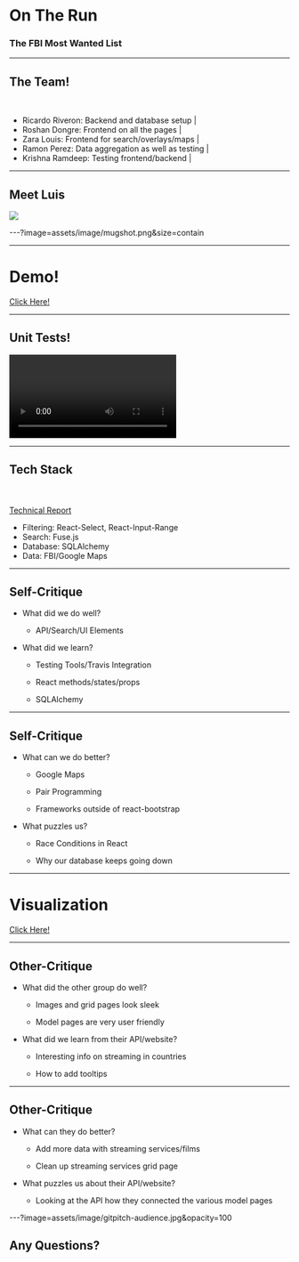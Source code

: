 # On The Run

### The FBI Most Wanted List

---

## The Team!

<br>

- Ricardo Riveron: Backend and database setup |
- Roshan Dongre: Frontend on all the pages |
- Zara Louis: Frontend for search/overlays/maps |
- Ramon Perez: Data aggregation as well as testing |
- Krishna Ramdeep: Testing frontend/backend |

---

## Meet Luis

![](https://www.fbi.gov/wanted/cac/luis-tejada/@@images/image/preview)

---?image=assets/image/mugshot.png&size=contain

---

# Demo!

<a href="http://ontherun.me" target="_blank">Click Here!</a>

---

## Unit Tests!

![](https://github.com/roshan-dongre/idb/blob/master/assets/video.mp4)

---

## Tech Stack

<br>
<div class="left">
    <i class="fa fa-user-secret fa-5x" aria-hidden="true"> </i><br>
    <a href="https://roshan-dongre.gitbooks.io/report/" class="pro-link">
    Technical Report</a>
</div>
<div class="right">
    <ul>
        <li>Filtering: React-Select, React-Input-Range</li>
        <li>Search: Fuse.js</li>
        <li>Database: SQLAlchemy</li>
        <li>Data: FBI/Google Maps</li>
    </ul>
</div>

---

## Self-Critique

- What did we do well?

  - API/Search/UI Elements

- What did we learn?
  
  - Testing Tools/Travis Integration

  - React methods/states/props

  - SQLAlchemy

---

## Self-Critique

- What can we do better?

  - Google Maps

  - Pair Programming

  - Frameworks outside of react-bootstrap

- What puzzles us?

  - Race Conditions in React

  - Why our database keeps going down

---

# Visualization

<a href="http://ontherun.me/visualization" target="_blank">Click Here!</a>

---

## Other-Critique

- What did the other group do well?

  - Images and grid pages look sleek

  - Model pages are very user friendly

- What did we learn from their API/website?

  - Interesting info on streaming in countries

  - How to add tooltips

---

## Other-Critique

- What can they do better?

  - Add more data with streaming services/films

  - Clean up streaming services grid page

- What puzzles us about their API/website?

  - Looking at the API how they connected the various model pages


---?image=assets/image/gitpitch-audience.jpg&opacity=100

## Any Questions?
